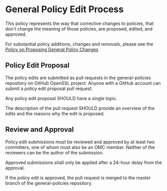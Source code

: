 General Policy Edit Process
=============================

This policy represents the way that corrective changes to policies, that don't
change the meaning of those policies, are proposed, edited, and approved.

For substantial policy additions, changes and removals, please see the [Policy
on Proposing General Policy Changes]

Policy Edit Proposal
--------------------

The policy edits are submitted as pull requests in the general-policies
repository on GitHub OpenSSL project. Anyone with a GitHub account can submit
a policy edit proposal pull request.

Any policy edit proposal SHOULD have a single topic.

The description of the pull request SHOULD provide an overview of the edits
and the reasons why the edit is proposed.

Review and Approval
-------------------

Policy edit submissions must be reviewed and approved by at least two
committers, one of whom must also be an OMC member.  Neither of the reviewers
can be the author of the submission.

Approved submissions shall only be applied after a 24-hour delay from the
approval.

If the policy edit is approved, the pull request is merged to the master
branch of the general-policies repository.

[Policy on Proposing General Policy Changes]: policy-change-process.md
